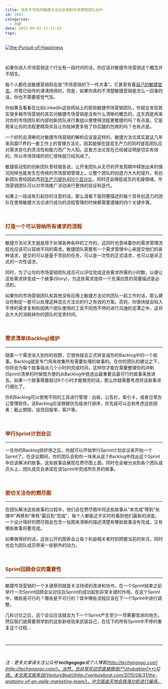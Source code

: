 ```yaml
---
title: 将炙手可热的敏捷方法论应用到市场营销团队当中
id: 1663
categories:
  - 创新
date: 2015-09-03 13:13:24
tags:
---
```


[![the-Pursuit-of-Happiness](http://upload-images.jianshu.io/upload_images/264714-37cb4fcfd8c1bac5.jpg?imageMogr2/auto-orient/strip%7CimageView2/2/w/1240)](http://upload-images.jianshu.io/upload_images/264714-37cb4fcfd8c1bac5.jpg?imageMogr2/auto-orient/strip%7CimageView2/2/w/1240)

&nbsp;

如果你进入市场营销这个行业有一段时间的话，你应该对敏捷市场营销这个概念并不陌生。

每个人都在说敏捷营销将会是“市场营销的下一件大事”。它甚至有着<span style="text-decoration: underline; color: #333399;">[自己的敏捷宣言](http://agilemarketingmanifesto.org/)</span>。尽管已经传的沸沸扬扬的，但是，如果你真的不清楚敏捷营销是怎么一回事的话，你也不需要感觉气馁。

你如果去看看在比如LinkedIn这些网站上的那些敏捷市场营销团队，你就会发现其实很多做市场营销的其实对敏捷市场营销是没有什么清晰的概念的。这东西是用来对你的市场团队和内部创新团队进行重组以便使得流程更敏捷的吗？有点是。它是用来让你的流程更精简并且让你抛掉更多拖了你后腿的包袱的吗？也有点是。

一个好的且清晰的对敏捷市场营销的解析应该是这样的，敏捷方法论其实是这几年来风靡IT界的一套工作上的管理方法论，因其能够在提高生产力的同时提高团队应对需求变化的灵活性和能力而广为人知。这套方法论现在已经被证明是切实有效的，所以市场领域的同仁很快就已经风闻了。

敏捷驱动型的创新团队曾经报告说，让开发团队从无尽的开发周期中释放出来的情况同样也能发生在传统的市场营销管理上，让整个团队的创造力大大的提升。有创新团队曾经因此而[将生产力提升400个百分比](http://www.universitybusiness.com/moe/article/agile-marketing-makeover)，同时还会降低成员的毛躁情绪。市场营销团队可以对市场推广活动进行更快的验证和迭代。

如果上一段话有引起你的注意的话，那么请看下面将要描述的每个具有创造力的团队在使用敏捷方法论进行成功的流程管理的时候都需要遵循的四个关键步骤。

&nbsp;

### <span style="color: #993300;">打造一个可以容纳所有请求的流程</span>

* * *

敏捷方法论天生就是用于处理各种各样的工作的，这同时也意味着你的需求管理流程也应该可以容纳不同的需求。敏捷团队需要有一个需求管理中心来提交他们的各种请求，提交的可以是基于项目的任务，可以是一次性的正式请求，也可以是非正式的一次性请求。

同时，为了让你的市场营销团队成员可以评估完成这些需求所需的小时数，以便让这些需求转变成一个故事(Story)，为这些需求提供一个充满创意的简要描述是必须的。

如果你的市场营销团队和其他没有应用上敏捷方法论的团队一起工作的话，那么建议你制定一套可以处理这种混合方法论的行之有效的方案。否则，你很快就会陷入不停的需求复制和因两个团队使用的工具不同而不停的进行沟通的泥潭之中，这将会大大的消耗掉你的团队的宝贵时间。

&nbsp;

### <span style="color: #993300;">需求清单(Backlog)维护</span>

* * *

随着一个需求进入到你的视野，它很快就会正式转变成你的Backlog中的一个故事。Backlog就是专门用来收集所有需要处理的故事的。在你的团队的建议之下，你将会为每个故事指派几个小时的完成时间，这样你才能在需要整理你的冲刺(Sprint)清单的时候很方便的从Backlog中挑选出最重要且最可行的故事来放进去。如果一个故事需要超过6个小时才能做完的话，那么你就需要考虑将该故事进行细化了。

你的Backlog可以使用不同的工具进行管理：白板，公告栏，索引卡，或者日常办公管理软件。该Backlog应该根据优先级进行排序，优先级可以总和考虑这些因素：截止期限，投资回报率，客户等。

&nbsp;

### <span style="color: #993300;">举行Sprint计划会议</span>

* * *

一旦你的Backlog排好序之后，你就可以开始举行Sprint计划会议来开始一个Sprint了。在会议期间，你的团队会和你一块来从这个Backlog中找出这个Sprint中应该解决的故事。这些故事会展现在燃尽图上面，同时也会被分派到各个团队成员头上，团队成员会承诺在该Sprint中完成所负责的故事。

&nbsp;

### <span style="color: #993300;">密切关注你的燃尽图</span>

* * *

在团队解决这些故事的过程中，他们会在燃尽图中将这些故事从“未完成”移到“处理中”再移到“审核”最后到“完成”，每个人都能近乎实时的看到他们最新的进度。一个设计得好的燃尽图会包含一张图来清晰的描述清楚有哪些故事没有完成，又有哪些故事将要完成。

如果做得好的话，这张公开的图表会让各个利益相关者时刻把握当前的状况，同时也会为团队成员带来一些额外的动力。

&nbsp;

### <span style="color: #993300;">Sprint回顾会议的重要性</span>

* * *

敏捷市场营销的一个关键原则就是关注持续的改进和协作。在一个Sprint结束之前举行一次Sprint回顾会议对往后Sprint的成功起到非常关键的作用。在这个Sprint中，哪些是可行的？哪些是不可行的？其中哪些流程应该在下一个Sprint中进行调整。

几轮讨论之后，这个会议应该就会为下一个Sprint产生至少一项需要改进的地方。然后我们就需要用学到的这些新经验来武装自己，在往下的所有Sprint中不停的重复这个过程...

&nbsp;

* * *

&nbsp;

_注：更多文章请关注公众号:**techgogogo**或个人博客[http://techgogogo.com](http://techgogogo.com/)。当然，也非常欢迎您直接微信(**zhubaitian1**)勾搭。本文英文版来自[VentureBeat](http://venturebeat.com/2015/08/31/the-anatomy-of-an-agile-marketing-team/)，中文版由天地会珠海分舵进行编译。_
